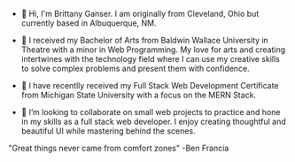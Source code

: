 - 👋 Hi, I'm Brittany Ganser. I am originally from Cleveland, Ohio but currently based in Albuquerque, NM. 

- 👀 I received my Bachelor of Arts from Baldwin Wallace University in Theatre with a minor in Web Programming. My love for arts and creating intertwines with the technology field where I can use my creative skills to solve complex problems and present them with confidence.

- 🌱 I have recentlly received my Full Stack Web Development Certificate from Michigan State University with a focus on the MERN Stack.

- 💞️ I’m looking to collaborate on small web projects to practice and hone in my skills as a full stack web developer. I enjoy creating thoughtful and beautiful UI while mastering behind the scenes.

"Great things never came from comfort zones" -Ben Francia

<!---
bganser15/bganser15 is a ✨ special ✨ repository because its `README.md` (this file) appears on your GitHub profile.
You can click the Preview link to take a look at your changes.
--->
